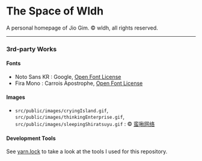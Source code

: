 # The Space of Wldh

A personal homepage of Jio Gim. &copy; wldh, all rights reserved.

---

### 3rd-party Works

#### Fonts

+ Noto Sans KR : Google, [Open Font License](https://scripts.sil.org/OFL_web)
+ Fira Mono : Carrois Apostrophe, [Open Font License](https://scripts.sil.org/OFL_web)

#### Images

+ `src/public/images/cryingIsland.gif`, `src/public/images/thinkingEnterprise.gif`, `src/public/images/sleepingShiratsuyu.gif` : &copy; [蛮啾网络](https://manjuu.cn/)

#### Development Tools

See [yarn.lock](./yarn.lock) to take a look at the tools I used for this repository.
